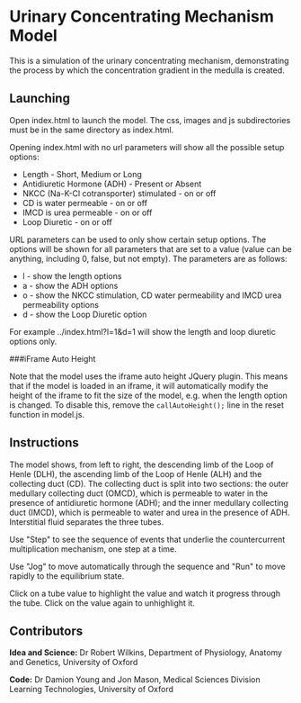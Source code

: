 Urinary Concentrating Mechanism Model
=======

This is a simulation of the urinary concentrating mechanism, demonstrating the process by which the concentration gradient in the medulla is created.

Launching
-------

Open index.html to launch the model. The css, images and js subdirectories must be in the same directory as index.html.

Opening index.html with no url parameters will show all the possible setup options:

* Length - Short, Medium or Long
* Antidiuretic Hormone (ADH) - Present or Absent
* NKCC (Na-K-Cl cotransporter) stimulated - on or off
* CD is water permeable - on or off
* IMCD is urea permeable - on or off
* Loop Diuretic - on or off

URL parameters can be used to only show certain setup options. The options will be shown for all parameters that are set to a value (value can be anything, including 0, false, but not empty). The parameters are as follows:

* l - show the length options
* a - show the ADH options
* o - show the NKCC stimulation, CD water permeability and IMCD urea permeability options
* d - show the Loop Diuretic option

For example ../index.html?l=1&d=1 will show the length and loop diuretic options only.

###iFrame Auto Height

Note that the model uses the iframe auto height JQuery plugin. This means that if the model is loaded in an iframe, it will automatically modify the height of the iframe to fit the size of the model, e.g. when the length option is changed. To disable this, remove the `callAutoHeight();` line in the reset function in model.js.

Instructions
-------

The model shows, from left to right, the descending limb of the Loop of Henle (DLH), the ascending limb of the Loop of Henle (ALH) and the collecting duct (CD). The collecting duct is split into two sections: the outer medullary collecting duct (OMCD), which is permeable to water in the presence of antidiuretic hormone (ADH); and the inner medullary collecting duct (IMCD), which is permeable to water and urea in the presence of ADH. Interstitial fluid separates the three tubes.

Use "Step" to see the sequence of events that underlie the countercurrent multiplication mechanism, one step at a time. 

Use "Jog" to move automatically through the sequence and "Run" to move rapidly to the equilibrium state. 

Click on a tube value to highlight the value and watch it progress through the tube. Click on the value again to unhighlight it. 

Contributors
-------

**Idea and Science:** Dr Robert Wilkins, Department of Physiology, Anatomy and Genetics, University of Oxford

**Code:** Dr Damion Young and Jon Mason, Medical Sciences Division Learning Technologies, University of Oxford
